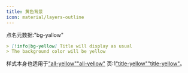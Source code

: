 ```yaml
---
title: 黄色背景
icon: material/layers-outline
---
```


点名元数据:"bg-yallow"

```md
> [!info|bg-yellow] Title will display as usual
> The background color will be yellow
```

样式本身也适用于["all-yellow"](../combined-styling/page-9.md)["all-yellow"](../combined-styling/page-9.md)
页:1["title-yellow"](../title-styling/page-9.md)["title-yellow"](../title-styling/page-9.md)。

